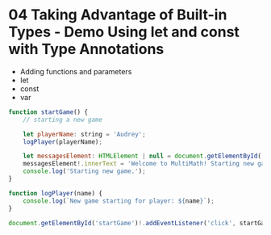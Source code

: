# 04 Taking Advantage of Built-in Types - Demo Using let and const with Type Annotations

- Adding functions and parameters
 - let
 - const
 - var

``` javascript
function startGame() {
    // starting a new game

    let playerName: string = 'Audrey';
    logPlayer(playerName);

    let messagesElement: HTMLElement | null = document.getElementById('messages');
    messagesElement!.innerText = 'Welcome to MultiMath! Starting new game...';
    console.log('Starting new game.');
}

function logPlayer(name) {
    console.log(`New game starting for player: ${name}`);
}

document.getElementById('startGame')!.addEventListener('click', startGame);
```